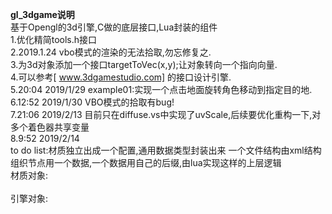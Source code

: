 ﻿**gl_3dgame说明**  
基于Opengl的3d引擎,C做的底层接口,Lua封装的组件  
1.优化精简tools.h接口  
2.2019.1.24 vbo模式的渲染的无法拾取,勿忘修复之.  
3.为3d对象添加一个接口targetToVec(x,y);让对象转向一个指向向量.  
4.可以参考[ www.3dgamestudio.com] 的接口设计引擎.  
5.20:04 2019/1/29	example01:实现一个点击地面旋转角色移动到指定目的地.  
6.12:52 2019/1/30	VBO模式的拾取有bug!  
7.21:06 2019/2/13	目前只在diffuse.vs中实现了uvScale,后续要优化重构一下,对多个着色器共享变量  
8.9:52 2019/2/14  
to do list:材质独立出成一个配置,通用数据类型封装出来 一个文件结构由xml结构组织节点用一个数据,一个数据用自己的后缀,由lua实现这样的上层逻辑  
材质对象:  
<mat name='mat1' shader='diffuse' shaderParm='uvScale:2|_LineWidth:2' tex='1.tga|2.tga'/>  
引擎对象:  
<exobject name='model1' modelurl='md2/monster.md2' mat='mat1'/>  
